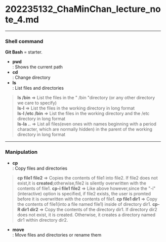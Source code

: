 # 202235132_ChaMinChan_lecture_note_4.md
-------------------------------------------
### Shell command
**Git Bash** = starter.  
- **pwd**  
: Shows the current path
- **cd**  
: Change directory
- **ls**  
: List files and directories  
> **ls /bin** => List the files in the " /bin "directory (or any other directory we care to specify)  
> **ls-l**   => List the files in the working directory in long format  
> **ls-l /etc /bin** => List the files in the working directory and the /etc directory in long format  
> **ls-la ..** => List all files(even ones with names beginning with a period character, which are normally hidden) in the parent of the working directory in long format  


--------------------------------------------
### Manipulation
- **cp**  
: Copy files and directories
> **cp file1 file2** => Copies the contents of file1 into file2. If file2 does not exist,it is **created**;otherwise,file2 is silently overwritten with the contents of file1.
> **cp-i file1 file2** => Like above however,since the "-i"(interactive) option is specified, if file2 exists, the user is promted before it is overwritten with the contents of file1.
> **cp file1 dir1** => Copy the contents of file1(into a file named file1) inside of directory dir1.
> **cp-R dir1 dir2** => Copy the contents of the directory dir1. If directory dir2 does not exist, it is created. Otherwise, it creates a directory named dir1 within directory dir2.  

- **move**  
: Move files and directories or rename them
>
